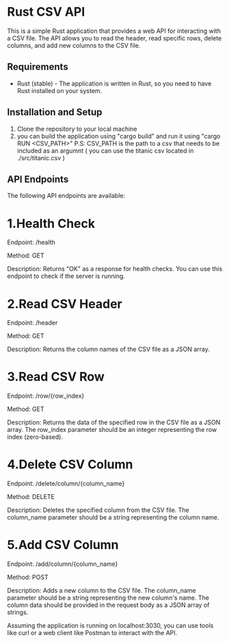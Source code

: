 # Rust CSV API

This is a simple Rust application that provides a web API for interacting with a CSV file. The API allows you to read the header, read specific rows, delete columns, and add new columns to the CSV file.

## Requirements

- Rust (stable) - The application is written in Rust, so you need to have Rust installed on your system. 
## Installation and Setup

1. Clone the repository to your local machine
2. you can build the application using "cargo build" and run it using "cargo RUN <CSV_PATH>"
 P.S: CSV_PATH is the path to a csv that needs to be included as an argumnt ( you can use the titanic csv located in ./src/titanic.csv )

## API Endpoints
The following API endpoints are available:

# 1.Health Check

Endpoint: /health

Method: GET

Description: Returns "OK" as a response for health checks. You can use this endpoint to check if the server is running.

# 2.Read CSV Header

Endpoint: /header

Method: GET

Description: Returns the column names of the CSV file as a JSON array.

# 3.Read CSV Row

Endpoint: /row/{row_index}

Method: GET

Description: Returns the data of the specified row in the CSV file as a JSON array. The row_index parameter should be an integer representing the row index (zero-based).


# 4.Delete CSV Column

Endpoint: /delete/column/{column_name}

Method: DELETE

Description: Deletes the specified column from the CSV file. The column_name parameter should be a string representing the column name.

# 5.Add CSV Column

Endpoint: /add/column/{column_name}

Method: POST

Description: Adds a new column to the CSV file. The column_name parameter should be a string representing the new column's name. The column data should be provided in the request body as a JSON array of strings.

Assuming the application is running on localhost:3030, you can use tools like curl or a web client like Postman to interact with the API.



